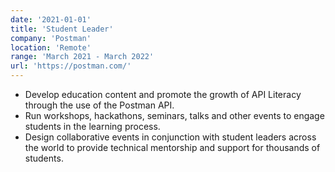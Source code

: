 ```yaml
---
date: '2021-01-01'
title: 'Student Leader'
company: 'Postman'
location: 'Remote'
range: 'March 2021 - March 2022'
url: 'https://postman.com/'
---
```


- Develop education content and promote the growth of API Literacy through the use of the Postman API.
- Run workshops, hackathons, seminars, talks and other events to engage students in the learning process.
- Design collaborative events in conjunction with student leaders across the world to provide technical mentorship and support for thousands of students.
